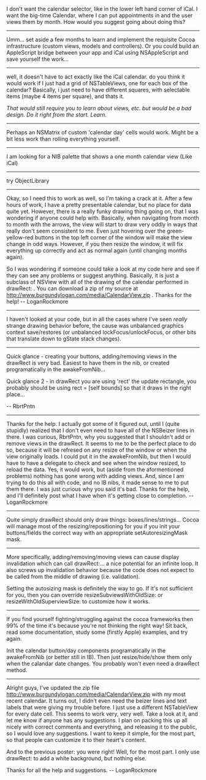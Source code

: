 I don't want the calendar selector, like in the lower left hand corner of iCal.  I want the big-time Calendar, where I can put appointments in and the user views them by month.  How would you suggest going about doing this?

----

Umm... set aside a few months to learn and implement the requisite Cocoa infrastructure (custom views, models and controllers).
Or you could build an AppleScript bridge between your app and iCal using NSAppleScript and save yourself the work...

----

well, it doesn't have to act exactly like the iCal calendar.  do you think it would work if I just had a grid of NSTableViews, one for each box of the calendar?  Basically, i just need to have different squares, with selectable items (maybe 4 items per square), and thats it.

*That would still require you to learn about views, etc. but would be a bad design. Do it right from the start. Learn.*

----

Perhaps an NSMatrix of custom 'calendar day' cells would work.  Might be a bit less work than rolling everything yourself.

----

I am looking for a NIB palette that shows a one month calendar view (Like iCal)

----

try ObjectLibrary

----

Okay, so I need this to work as well, so I'm taking a crack at it.  After a few hours of work, I have a pretty presentable calendar, but no place for data quite yet.  However, there is a really funky drawing thing going on, that I was wondering if anyone could help with.  Basically, when navigating from month to month with the arrows, the view will start to draw very oddly in ways that really don't seem consistent to me.  Even just hovering over the green-yellow-red buttons in the top left corner of the window will make the view change in odd ways.  However, if you then resize the window, it will fix everything up correctly and act as normal again (until changing months again).

So I was wondering if someone could take a look at my code here and see if they can see any problems or suggest anything.  Basically, it is just a subclass of NSView with all of the drawing of the calendar performed in drawRect: .  You can download a zip of my source at http://www.burgundylogan.com/media/CalendarView.zip .  Thanks for the help!  -- LoganRockmore

----

I haven't looked at your code, but in all the cases where I've seen _really_ strange drawing behavior before, the cause was unbalanced graphics context save/restores (or unbalanced lockFocus/unlockFocus, or other bits that translate down to gState stack changes).

----

Quick glance - creating your buttons, adding/removing views in the drawRect is very bad. Easiest to have them in the nib, or created programatically in the awakeFromNib...

Quick glance 2 - in drawRect you are using 'rect' the update rectangle, you probably should be using rect = [self bounds] so that it draws in the right place...

-- RbrtPntn

----

Thanks for the help.  I actually got some of it figured out, until I (quite stupidly) realized that I don't even need to have all of the NSBeizer lines in there.  I was curious, RbrtPntn, why you suggested that I shouldn't add or remove views in the drawRect.  It seems to me to be the perfect place to do so, because it will be refresed on any resize of the window or when the view originally loads.  I could put it in the awakeFromNib, but then I would have to have a delegate to check and see when the window resized, to reload the data.  Yes, it would work, but (aside from the aformentioned problems) nothing has gone wrong with adding views.  And, since I am trying to do this all with code, and no IB nibs, it made sense to me to put them there.  I was just curious why you said it's bad.  Thanks for the help, and I'll definitely post what I have when it's getting close to completion.  -- LoganRockmore

----
Quite simply drawRect should only draw things: boxes/lines/strings... Cocoa will manage most of the resizing/repositioning for you if you init your buttons/fields the correct way with an appropriate setAutoresizingMask mask. 

----
More specifically, adding/removing/moving views can cause display invalidation which can call drawRect:... a nice potential for an infinite loop. It also screws up invalidation behavior because the code does not expect to be called from the middle of drawing (i.e. validation).

Setting the autosizing mask is definitely the way to go. If it's not sufficient for you, then you can override resizeSubviewsWithOldSize: or resizeWithOldSuperviewSize: to customize how it works.

----
If you find yourself fighting/struggling against the cocoa frameworks then 99% of the time it's because you're not thinking the right way!  Sit back, read some documentation, study some (firstly Apple) examples, and try again. 

Init the calendar button/day components programatically in the awakeFromNib (or better still in IB). Then just resize/hide/show them only when the calandar date changes. You probably won't even need a drawRect method.

----

Alright guys, I've updated the zip file http://www.burgundylogan.com/media/CalendarView.zip with my most recent calendar.  It turns out, I didn't even need the beizer lines and text labels that were giving my trouble before.  I just use a different NSTableView for every date cell.  This seems to work very, very well.  Take a look at it, and let me know if anyone has any suggestions.  I plan on packing this up all nicely with correct comments and everything, and releasing it to the public, so I would love any suggestions.  I want to keep it simple, for the most part, so that people can customize it to their heart's content.

And to the previous poster:  you were right!  Well, for the most part.  I only use drawRect: to add a white background, but nothing else.

Thanks for all the help and suggestions.  -- LoganRockmore
